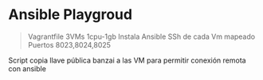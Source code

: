 # Ansible Playgroud

> Vagrantfile 3VMs 1cpu-1gb
Instala Ansible
SSh de cada Vm mapeado Puertos 8023,8024,8025

Script copia llave pública banzai a las VM para permitir conexión remota con ansible
